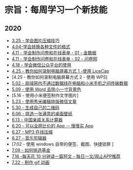 # 宗旨：每周学习一个新技能

## 2020

- [3.25 - 学会图片压缩技巧 ](https://tinyjpg.com/)
- [4.04-学会转换各种文件的格式](http://www.alltoall.net/) 
- [4.11 - 学会制作问卷和在线表单 - 01 - 金数据](https://jinshuju.net/)
- [4.11 - 学会制作问卷和在线表单 - 02 - 问卷网](https://www.wenjuan.com/)
- [4.18 - 学会微信公众平台的使用](https://mp.weixin.qq.com/)
- [4.25 - 教你如何录制电脑屏幕方式 1 -使用 LiceCap](https://www.appinn.com/licecap/)
- [4.25 - 教你如何录制电脑屏幕方式 2 - 使用 WPS]
- [5.02 - 局域网内不通过数据线在电脑和小米手机之间传输数据](http://www.downza.cn/xy/26058.html)
- [5.09 - 使用 Word 去除小一寸背景色](https://www.kafan.cn/A/jv4e8p5o3r.html)
- [5.16 - 使用小米便签制作文字图片]
- [5.23 - 使用秀米编辑排版微信文章](https://xiumi.us/studio/v5#/wxpack)
- [5.30 - 生成自己的二维码](https://cli.im/)
- [6.06 - 挑选一张满意的桌面壁纸](https://www.zhihu.com/question/32762402)
- [6.13 - 中国亲戚关系计算器](http://passer-by.com/relationship/)
- [6.20 - 可以全网比价的 App -- 慢慢买 App](http://www.manmanbuy.com/)
- [6.27 - MP3 在线压缩](https://www.mp3smaller.com/zh/)
- [6.27 - 音乐剪辑器](https://www.qtool.net/cutaudio)
- [7.02 - 使用 windows 自带的便签、截图、快捷锁屏 ]
- [7.09 - 如何挑选基金](https://github.com/hgncxzy/Treasures/tree/master/docs/理财笔记)
- [7.16 -每天花 10 分钟读一篇短文 - 每日一文/观止APP推荐](https://meiriyiwen.com/random)
- [7.22 - 制作 gif 动画](http://www.mychuanyi.com/tools#/)



